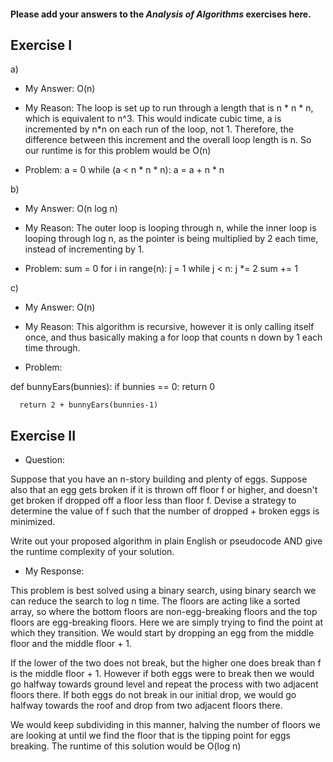 #### Please add your answers to the ***Analysis of  Algorithms*** exercises here.

## Exercise I

a) 
* My Answer: O(n)
* My Reason:
The loop is set up to run through a length that is n * n * n, which is equivalent to n^3. This would indicate cubic time, a is incremented by n*n on each run of the loop, not 1. Therefore, the difference between this increment and the overall loop length is n. So our runtime is for this problem would be O(n)

* Problem:
a = 0
    while (a < n * n * n):
      a = a + n * n

b)
* My Answer: O(n log n)
* My Reason:
The outer loop is looping through n, while the inner loop is looping through log n, as the pointer is being multiplied by 2 each time, instead of incrementing by 1.

* Problem:
sum = 0
    for i in range(n):
      j = 1
      while j < n:
        j *= 2
        sum += 1

c)
* My Answer: O(n)
* My Reason:
This algorithm is recursive, however it is only calling itself once, and thus basically making a for loop that counts n down by 1 each time through.

* Problem:

def bunnyEars(bunnies):
      if bunnies == 0:
        return 0

      return 2 + bunnyEars(bunnies-1)


## Exercise II

* Question:

Suppose that you have an n-story building and plenty of eggs. Suppose also that an egg gets broken if it is thrown off floor f or higher, and doesn't get broken if dropped off a floor less than floor f. Devise a strategy to determine the value of f such that the number of dropped + broken eggs is minimized.

Write out your proposed algorithm in plain English or pseudocode AND give the runtime complexity of your solution.

* My Response:

This problem is best solved using a binary search, using binary search we can reduce the search to log n time. The floors are acting like a sorted array, so where the bottom floors are non-egg-breaking floors and the top floors are egg-breaking floors. Here we are simply trying to find the point at which they transition. We would start by dropping an egg from the middle floor and the middle floor + 1. 

If the lower of the two does not break, but the higher one does break than f is the middle floor + 1. However if both eggs were to break then we would go halfway towards ground level and repeat the process with two adjacent floors there. If both eggs do not break in our initial drop, we would go halfway towards the roof and drop from two adjacent floors there.

We would keep subdividing in this manner, halving the number of floors we are looking at until we find the floor that is the tipping point for eggs breaking. The runtime of this solution would be O(log n)
